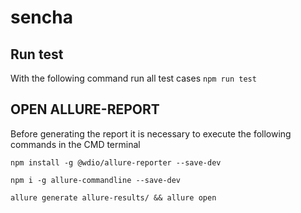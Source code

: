 # sencha

## Run test
With the following command run all test cases
```npm run test```

## OPEN ALLURE-REPORT
Before generating the report it is necessary to execute the following commands in the CMD terminal

```npm install -g @wdio/allure-reporter --save-dev```

```npm i -g allure-commandline --save-dev```

```allure generate allure-results/ && allure open```
